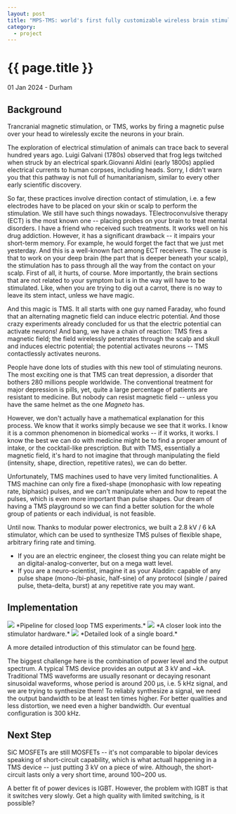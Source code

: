 ```yaml
---
layout: post
title: "MPS-TMS: world's first fully customizable wireless brain stimulator"
category: 
  - project
---
```


{{ page.title }}
================

<p class="meta">01 Jan 2024 - Durham</p>

## Background
Trancranial magnetic stimulation, or TMS, works by firing a magnetic pulse over your head to wirelessly excite the neurons in your brain. 

The exploration of electrical stimulation of animals can trace back to several hundred years ago. Luigi Galvani (1780s) observed that frog legs twitched when struck by an electrical spark.Giovanni Aldini (early 1800s) applied electrical currents to human corpses, including heads. Sorry, I didn't warn you that this pathway is not full of humanitarianism, similar to every other early scientific discovery.

So far, these practices involve direction contact of stimulation, i.e. a few electrodes have to be placed on your skin or scalp to perform the stimulation. We still have such things nowadays. TElectroconvulsive therapy (ECT) is the most known one -- placing probes on your brain to treat mental disorders. I have a friend who received such treatments. It works well on his drug addiction. However, it has a significant drawback -- it impairs your short-term memory. For example, he would forget the fact that we just met yesterday. And this is a well-known fact among ECT receivers. 
The cause is that to work on your deep brain (the part that is deeper beneath your scalp), the stimulation has to pass through all the way from the contact on your scalp. First of all, it hurts, of course. More importantly, the brain sections that are not related to your symptom but is in the way will have to be stimulated. Like, when you are trying to dig out a carrot, there is no way to leave its stem intact, unless we have magic.

And this magic is TMS. It all starts with one guy named Faraday, who found that an alternating magnetic field can induce electric potential. And those crazy experiments already concluded for us that the electric potential can activate neurons! And bang, we have a chain of reaction: TMS fires a magnetic field; the field wirelessly penetrates through the scalp and skull and induces electric potential; the potential activates neurons -- TMS contactlessly activates neurons. 

People have done lots of studies with this new tool of stimulating neurons. The most exciting one is that TMS can treat depression, a disorder that bothers 280 millions people worldwide. The conventional treatment for major depression is pills, yet, quite a large percentage of patients are resistant to medicine. But nobody can resist magnetic field -- unless you have the same helmet as the one *Magneto* has. 

However, we don't actually have a mathematical explanation for this process. We know that it works simply because we see that it works. I know it is a common phenomenon in biomedical works -- if it works, it works. I know the best we can do with medicine might be to find a proper amount of intake, or the cocktail-like prescription. But with TMS, essentially a magnetic field, it's hard to not imagine that through manipulating the field (intensity, shape, direction, repetitive rates), we can do better. 

Unfortunately, TMS machines used to have very limited functionalities. A TMS machine can only fire a fixed-shape (monophasic with low repeating rate, biphasic) pulses, and we can't manipulate when and how to repeat the pulses, which is even more important than pulse shapes. Our dream of having a TMS playground so we can find a better solution for the whole group of patients or each individual, is not feasible.

Until now. Thanks to modular power electronics, we built a 2.8 kV / 6 kA stimulator, which can be used to synthesize TMS pulses of flexible shape, arbitrary firing rate and timing. 
- If you are an electric engineer, the closest thing you can relate might be an digital-analog-converter, but on a mega watt level.
- If you are a neuro-scientist, imagine it as your Aladdin: capable of any pulse shape (mono-/bi-phasic, half-sine) of any protocol (single / paired pulse, theta-delta, burst) at any repetitive rate you may want. 

## Implementation 

<img src="/images/posts/mpstms/mps_pipeline.png" style="background-color: white;">
*Pipeline for closed loop TMS experiments.*

<img src="/images/posts/mpstms/mps_prototype.jpeg" style="background-color: white;">
*A closer look into the stimulator hardware.*

<img src="/images/posts/mpstms/sic_board_details.png" style="background-color: white;">
*Detailed look of a single board.*

A more detailed introduction of this stimulator can be found [here](https://iopscience.iop.org/article/10.1088/1741-2552/ac9d65/meta).

The biggest challenge here is the combination of power level and the output spectrum. A typical TMS device provides an output at 3 kV and ~kA. Traditional TMS waveforms are usually resonant or decaying resonant sinusoidal waveforms, whose period is around 200 µs, i.e. 5 kHz signal, and we are trying to synthesize them! To reliably synthesize a signal, we need the output bandwidth to be at least ten times higher. For better qualities and less distortion, we need even a higher bandwidth. Our eventual configuration is 300 kHz. 

## Next Step
SiC MOSFETs are still MOSFETs -- it's not comparable to bipolar devices speaking of short-circuit capability, which is what actuall happening in a TMS device -- just putting 3 kV on a piece of wire. Although, the short-circuit lasts only a very short time, around 100~200 us. 

A better fit of power devices is IGBT. However, the problem with IGBT is that it switches very slowly. Get a high quality with limited switching, is it possible? 



